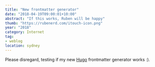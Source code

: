 ```yaml
---
title: "New frontmatter generator"
date: "2018-04-19T09:00:01+10:00"
abstract: "If this works, Ruben will be happy"
thumb: "https://rubenerd.com/itouch-icon.png"
year: "2018"
category: Internet
tag:
- weblog
location: sydney
---
```

Please disregard, testing if my new [Hugo] frontmatter generator works :).

[Hugo]: https://gohugo.io "Hugo static site generator website"

